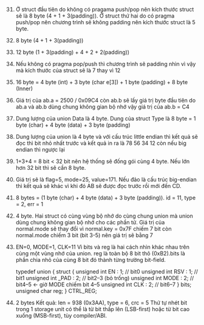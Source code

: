 31. Ở struct đầu tiên do không có pragama push/pop nên kích thước struct sẽ là 8 byte (4 + 1 + 3(padding)). Ở struct thứ hai do có pragma push/pop nên chương trình sẽ không padding nên kích thước struct là 5 byte.

32. 8 byte (4 + 1 + 3(padding))

33. 12 byte (1 + 3(padding) + 4 + 2 + 2(padding))

34. Nếu không có pragma pop/push thì chương trình sẽ padding nhìn vì vậy mà kích thước của struct sẽ là 7 thay vì 12

35. 16 byte = 4 byte (int) + 3 byte (char e[3]) + 1 byte (padding) + 8 byte (Inner)

36. Giá trị của ab.a = 2500 / 0x09C4 còn ab.b sẽ lấy giá trị byte đầu tiên do ab.a và ab.b dùng chung không gian bộ nhớ vậy giá trị của ab.b = C4

37. Dung lượng của union Data là 4 byte. Dung của struct Type là 8 byte = 1 byte (char) + 4 byte (data) + 3 byte (padding)

38. Dung lượng của union là 4 byte và với cấu trúc little endian thì kết quả sẽ đọc thì bit nhỏ nhất trước và kết quả in ra là 78 56 34 12 còn nếu big endian thì ngược lại

39. 1+3+4 = 8 bit < 32 bit nên hệ thống sẽ đống gói cùng 4 byte. Nếu lớn hơn 32 bit thì sẽ cần 8 byte.

40. Giá trị sẽ là flag=5, mode=25, value=171. Nếu đảo là cấu trúc big-endian thì kết quả sẽ khác vì khi đó AB sẽ được đọc trước rồi mới đến CD. 

41. 8 bytes = (1 byte (char) + 4 byte (data) + 3 byte (padding)). id   = 11, type = 2, err  = 1

42. 4 byte. 
    Hai struct có cùng vùng bộ nhớ do cùng chung union mà union dùng chung không gian bộ nhớ cho các phần tử.
    Giá trị của normal.mode sẽ thay đổi vì normal.key = 0x7F chiếm 7 bit còn normal.mode chiếm 3 bit (bit 3-5) nên giá trị sẽ bằng 7

43. EN=0, MODE=1, CLK=11
    Vì bits và reg là hai cách nhìn khác nhau trên cùng một vùng nhớ của union. reg là toàn bộ 8 bit thô (0xB2).bits là phần chia nhỏ của cùng 8 bit đó thành từng trường bit-field.

    typedef union {
    struct {
        unsigned int EN   : 1;  // bit0
        unsigned int RSV  : 1;  // bit1
        unsigned int _PAD : 2;  // bit2–3 (bỏ trống)
        unsigned int MODE : 2;  // bit4–5  ← giờ MODE chiếm bit 4–5
        unsigned int CLK  : 2;  // bit6–7
    } bits;
    unsigned char reg;
} CTRL_REG;

44. 2 bytes
    Kết quả: len = 938 (0x3AA), type = 6, crc = 5
    Thứ tự nhét bit trong 1 storage unit có thể là từ bit thấp lên (LSB-first) hoặc từ bit cao xuống (MSB-first), tùy compiler/ABI.
